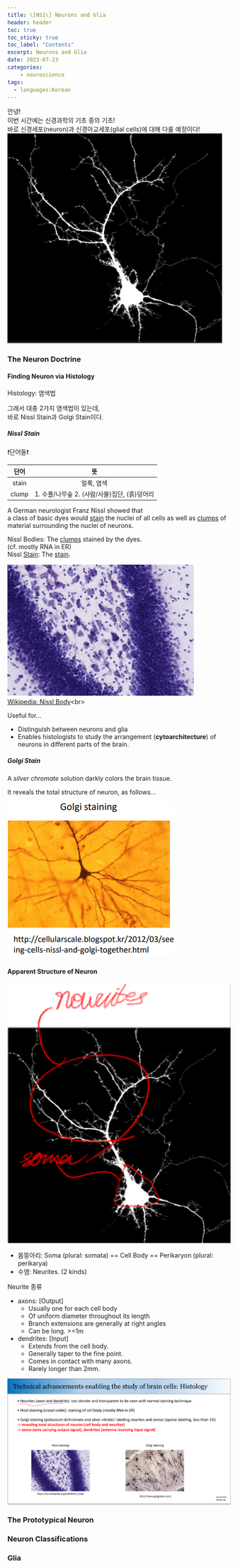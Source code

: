 ```yaml
---
title: \[NS1\] Neurons and Glia
header: header
toc: true
toc_sticky: true
toc_label: "Contents"
excerpt: Neurons and Glia
date: 2023-07-23
categories:
    - neuroscience
tags:
  - languages:Korean
---
```



안녕!<br>
이번 시간에는 신경과학의 기초 중의 기초!<br>
바로 신경세포(neuron)과 신경아교세포(glial cells)에 대해 다룰 예정이다!<br>
![Neuron figure](/images/ns1-neuron.png)

### The Neuron Doctrine

#### Finding Neuron via Histology

Histology: 염색법

그래서 대충 2가지 염색법이 있는데,<br>
바로 Nissl Stain과 Golgi Stain이다.

##### Nissl Stain

❗단어들❗<br>

| 단어 | 뜻 |
| :---: | :---: |
| stain | 얼룩, 염색 |
| clump | 1. 수풀/나무숲 2. (사람/사물)집단, (흙)덩어리 |

A German neurologist Franz Nissl showed that<br>
a class of basic dyes would <u>stain</u> the nuclei of all cells as well as <u>clumps</u> of material surrounding the nuclei of neurons.

Nissl Bodies: The <u>clumps</u> stained by the dyes.<br>(cf. mostly RNA in ER)<br>
Nissl <u>Stain</u>: The <u>stain</u>.

![Nissl Body Figure](/images/ns1-nsslbdy.png)<br>[Wikipedia: Nissl Body](https://en.wikipedia.org/wiki/Nissl_body "https://en.wikipedia.org/wiki/Nissl_body")<br>

Useful for...

- Distinguish between neurons and glia
- Enables histologists to study the arrangement (**cytoarchitecture**) of neurons in different parts of the brain.

##### Golgi Stain

A *silver chromate* solution darkly colors the brain tissue.

It reveals the total structure of neuron, as follows...

![Golgi Staining Figure](/images/ns1_golgi-staining.png)

#### Apparent Structure of Neuron

![Neurites and Somata](/images/ns1_neurites-and-somata.png)

- 몸뚱아리: Soma (plural: somata) == Cell Body == Perikaryon (plural: perikarya)
- 수염: Neurites. (2 kinds)

Neurite 종류
- axons: \[Output\]
  - Usually one for each cell body
  - Of uniform diameter throughout its length
  - Branch extensions are generally at right angles
  - Can be long. >=1m
- dendrites: \[Input\]
  - Extends from the cell body.
  - Generally taper to the fine point.
  - Comes in contact with many axons.
  - Rarely longer than 2mm.

![Histology and Brain cell figure](/images/ns1_histology-and-brain-cell.png)

### The Prototypical Neuron



### Neuron Classifications

### Glia

